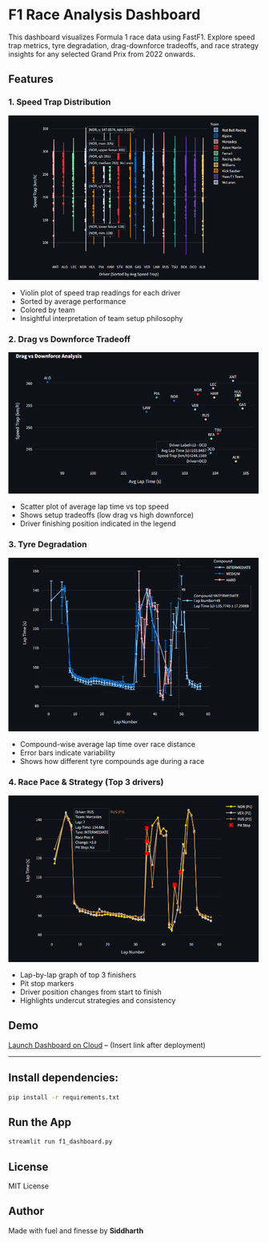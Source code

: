 # F1 Race Analysis Dashboard
This dashboard visualizes Formula 1 race data using FastF1. Explore speed trap metrics, tyre degradation, drag-downforce tradeoffs, and race strategy insights for any selected Grand Prix from 2022 onwards.

## Features

### 1. Speed Trap Distribution
<img src="img/image_2025-04-04_02-27-54.png" width="500">

- Violin plot of speed trap readings for each driver
- Sorted by average performance
- Colored by team
- Insightful interpretation of team setup philosophy

### 2. Drag vs Downforce Tradeoff
<img src="img/image_2025-04-04_02-29-02.png" width="500">

- Scatter plot of average lap time vs top speed
- Shows setup tradeoffs (low drag vs high downforce)
- Driver finishing position indicated in the legend

### 3. Tyre Degradation
<img src="img/image_2025-04-04_02-32-51.png" width="500">

- Compound-wise average lap time over race distance
- Error bars indicate variability
- Shows how different tyre compounds age during a race

### 4. Race Pace & Strategy (Top 3 drivers)
<img src="img/image_2025-04-04_02-33-18.png" width="500">

- Lap-by-lap graph of top 3 finishers
- Pit stop markers
- Driver position changes from start to finish
- Highlights undercut strategies and consistency


## Demo

[Launch Dashboard on Cloud](#) – (Insert link after deployment)

---

## Install dependencies:
```bash
pip install -r requirements.txt
```
## Run the App
```bash
streamlit run f1_dashboard.py
```
## License
MIT License

## Author
Made with fuel and finesse by **Siddharth** 


